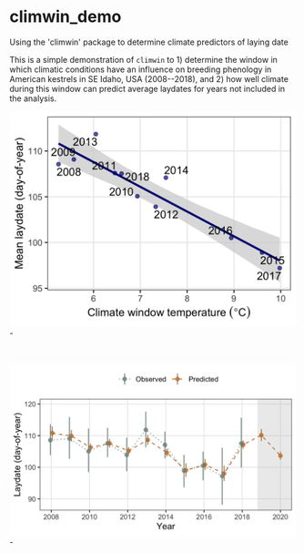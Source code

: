 # climwin_demo
Using the 'climwin' package to determine climate predictors of laying date

This is a simple demonstration of `climwin` to 1) determine the window in which climatic conditions have an influence on breeding phenology in American kestrels in SE Idaho, USA (2008--2018), and 2) how well climate during this window can predict average laydates for years not included in the analysis.

<img src="/figures/ribbon.png" width="800" />-

<br>  

<img src="/figures/predictions_2020.png" width="800" />-

